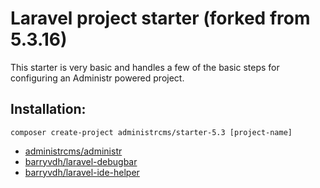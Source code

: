 # Laravel project starter (forked from 5.3.16)

This starter is very basic and handles a few of the basic steps for configuring an Administr powered project.

## Installation:
`composer create-project administrcms/starter-5.3 [project-name]`

* [administrcms/administr](https://github.com/administrcms/administr)
* [barryvdh/laravel-debugbar](https://github.com/barryvdh/laravel-debugbar)
* [barryvdh/laravel-ide-helper](https://github.com/barryvdh/laravel-ide-helper)